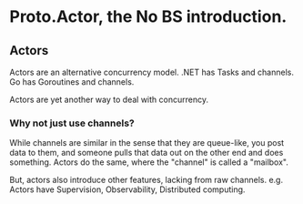 # Proto.Actor, the No BS introduction.

## Actors

Actors are an alternative concurrency model.
.NET has Tasks and channels. Go has Goroutines and channels.

Actors are yet another way to deal with concurrency.

### Why not just use channels?

While channels are similar in the sense that they are queue-like, you post data to them, and someone pulls that data out on the other end and does something.
Actors do the same, where the "channel" is called a "mailbox".

But, actors also introduce other features, lacking from raw channels.
e.g. Actors have Supervision, Observability, Distributed computing.